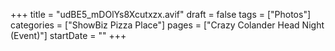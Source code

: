 +++
title = "udBE5_mDOlYs8Xcutxzx.avif"
draft = false
tags = ["Photos"]
categories = ["ShowBiz Pizza Place"]
pages = ["Crazy Colander Head Night (Event)"]
startDate = ""
+++

